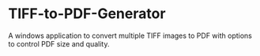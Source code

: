 # TIFF-to-PDF-Generator
A windows application to convert multiple TIFF images to PDF with options to control PDF size and quality.
